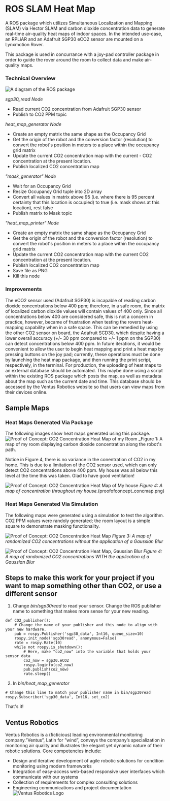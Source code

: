 # ROS SLAM Heat Map

A ROS package which utilizes Simultaneous Localization and Mapping (SLAM) via Hector SLAM and carbon dioxide concentration data to generate real-time air-quality heat maps of indoor spaces. In the intended use-case, an RPLiAR and an Adafruit SGP30 eCO2 sensor are mounted on a Lynxmotion Rover.

This package is used in concurrance with a joy-pad controller package in order to guide the rover around the room to collect data and make air-quality maps.

### Technical Overview

![A diagram of the ROS package](images/infrastructure.png)

_sgp30_read Node_

- Read current CO2 concentration from Adafruit SGP30 sensor
- Publish to CO2 PPM topic

_heat_map_generator Node_

- Create an empty matrix the same shape as the Occupancy Grid
- Get the origin of the robot and the conversion factor (resolution) to convert the robot's position in meters to a place within the occupancy grid matrix
- Update the current CO2 concentration map with the current - CO2 concentration at the present location.
- Publish localized CO2 concentration map

_"mask_generator" Node_

- Wait for an Occupancy Grid
- Resize Occupancy Grid tuple into 2D array
- Convert all values in matrix above 95 (i.e. where there is 95 percent certainty that this location is occupied) to true (i.e. mask shows at this location), rest false
- Publish matrix to Mask topic

_"heat_map_printer" Node_

- Create an empty matrix the same shape as the Occupancy Grid
- Get the origin of the robot and the conversion factor (resolution) to convert the robot's position in meters to a place within the occupancy grid matrix
- Update the current CO2 concentration map with the current CO2 concentration at the present location.
- Publish localized CO2 concentration map
- Save file as PNG
- Kill this node

### Improvements

The eCO2 sensor used (Adafruit SGP30) is incapable of reading carbon dioxide concentrations below 400 ppm; therefore, in a safe room, the matrix of localized carbon dioxide values will contain values of 400 only. Since all concentrations below 400 are considered safe, this is not a concern in practice, however, became of frustration when testing the rovers heat-mapping capability when in a safe space. This can be remedied by using the other CO2 sensor on board, the Adafruit SCD30, which despite having a lower overall accuracy (+/- 30 ppm compared to +/- 1 ppm on the SGP30) can detect concentrations below 400 ppm.
In future iterations, it would be convenient to allow the user to begin heat mapping and print a heat map by pressing buttons on the joy pad; currently, these operations must be done by launching the heat map package, and then running the print script, respectively, in the terminal.
For production, the uploading of heat maps to an external database should be automated. This maybe done using a script within the existing ROS package which posts the map, as well as metadata about the map such as the current date and time. This database should be accessed by the Ventus Robotics website so that users can view maps from their devices online.

## Sample Maps

### Heat Maps Generated Via Package

The following images show heat maps generated using this package.
![Proof of Concept: CO2 Concentration Heat Map of my Room](images/HM_room_variance.png)
_Figure 1: A map of my room displaying carbon dioxide concentration along the robot's path.

Notice in Figure 4, there is no variance in the conentration of CO2 in my home. This is due to a limitation of the CO2 sensor used, which can only detect CO2 concentrations above 400 ppm. My house was all below this level at the time this was taken. Glad to have good ventilation!

![Proof of Concept: CO2 Concentration Heat Map of My house](images/HM_House.png)
_Figure 4: A map of concentration throughout my house._(proofofconcept_concmap.png)

### Heat Maps Generated Via Simulation

The following maps were generated using a simulation to test the algorithm. CO2 PPM values were randoly generated; the room layout is a simple square to demonstrate masking functionality.

![Proof of Concept: CO2 Concentration Heat Map](images/HM_sim_noconv.png)
_Figure 3: A map of randomized CO2 concentrations without the application of a Gaussian Blur_

![Proof of Concept: CO2 Concentration Heat Map, Gaussian Blur](images/HM_sim_conv.png)
_Figure 4: A map of randomized CO2 concentrations WITH the application of a Gaussian Blur_

## Steps to make this work for your project if you want to map something other than CO2, or use a different sensor

1. Change _bin/sgp30read_ to read your sensor. Change the ROS publisher name to something that makes more sense for your new reading.

```
def CO2_publisher():
    # Change the name of your publisher and this node to align with your new hardware.
    pub = rospy.Publisher('sgp30_data', Int16, queue_size=10)
    rospy.init_node('sgp30read', anonymous=False)
    rate = rospy.Rate(10)
    while not rospy.is_shutdown():
        # Here, make "co2_now" into the variable that holds your sensor data
        co2_now = sgp30.eCO2
        rospy.loginfo(co2_now)
        pub.publish(co2_now)
        rate.sleep()
```

2. In _bin/heat_map_generator_

```
# Change this line to match your publisher name in bin/sgp30read
rospy.Subscriber('sgp30_data', Int16, set_co2)
```

That's it!

## Ventus Robotics

Ventus Robotics is a (ficticious) leading environmental monitoring company.”Ventus”, Latin for ”wind”, conveys the company’s specialization
in monitoring air quality and illustrates the elegant yet dynamic nature of their robotic solutions.
Core competencies include:

- Design and iterative development of agile robotic solutions for condition monitoring using modern frameworks
- Integration of easy-access web-based responsive user interfaces which communicate with our systems
- Collection of requirements for complex consulting solutions
- Engineering communications and project documentation
  ![Ventus Robotics Logo](images/ventus_robotics_logo.png)
